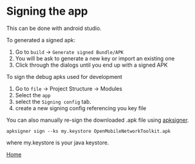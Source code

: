 # Signing the app
This can be done with android studio.  

To generated a signed apk:

1) Go to ```build``` -> ```Generate signed Bundle/APK```
2) You will be ask to generate a new key or import an existing one
3) Click through the dialogs until you end up with a signed APK

To sign the debug apks used for development

1) Go to ```file``` -> Project Structure -> Modules
2) Select the ```app```
3) select the ```Signing config``` tab.
4) create a new signing config referencing you key file

You can also manually re-sign the downloaded .apk file using [apksigner](https://developer.android.com/tools/).
```shell
apksigner sign --ks my.keystore OpenMobileNetworkToolkit.apk
```
where my.keystore is your java keystore. 

[Home](OpenMobileNetworkToolkit.md)